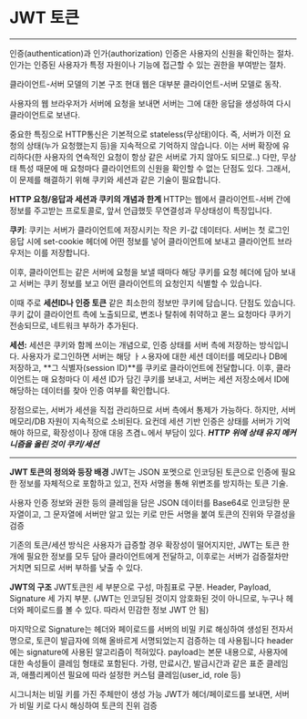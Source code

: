 # JWT 토큰
---
인증(authentication)과 인가(authorization) 
인증은 사용자의 신원을 확인하는 절차.
인가는 인증된 사용자가 특정 자원이나 기능에 접근할 수 있는 권한을 부여받는 절차.

클라이언트-서버 모델의 기본 구조
현대 웹은 대부분 클라이언트-서버 모델로 동작.

사용자의 웹 브라우저가 서버에 요청을 보내면 서버는 그에 대한 응답을 생성하여 다시 클라이언트로 보낸다. 

중요한 특징으로 HTTP통신은 기본적으로 stateless(무상태)이다. 즉, 서버가 이전 요청의 상태(누가 요청했는지 등)을 지속적으로 기억하지 않습니다. 
이는 서버 확장에 유리하다(한 사용자의 연속적인 요청이 항상 같은 서버로 가지 않아도 되므로..)
다만, 무상태 특성 때문에 매 요청마다 클라이언트의 신원을 확인할 수 없는 단점도 있다. 그래서, 이 문제를 해결하기 위해 쿠키와 세션과 같은 기술이 필요합니다. 

**HTTP 요청/응답과 세션과 쿠키의 개념과 한계**
HTTP는 웹에서 클라이언트-서버 간에 정보를 주고받는 프로토콜로, 앞서 언급했듯 무연결성과 무상태성이 특징입니다. 

**쿠키**:  쿠키는 서버가 클라이언트에 저장시키는 작은 키-값 데이터다. 서버는 첫 로그인 응답 시에 set-cookie 헤더에 어떤 정보를 넣어 클라이언트에 보내고 클라이언트 브라우저는 이를 저장합니다. 

이후, 클라이언트는 같은 서버에 요청을 보낼 때마다 해당 쿠키를 요청 헤더에 담아 보내고 서버는 쿠키 정보를 보고 어떤 클라이언트의 요청인지 식별할 수 있습니다. 

이때 주로 **세션ID나 인증 토큰** 같은 최소한의 정보만 쿠키에 담습니다.
단점도 있습니다. 쿠키 값이 클라이언트 측에 노출되므로, 변조나 탈취에 취약하고 몯느 요청마다 쿠카기 전송되므로, 네트워크 부하가 추가된다. 

**세션:** 세션은 쿠키와 함께 쓰이는 개념으로, 인증 상태를 서버 측에 저장하는 방식입니다. 사용자가 로그인하면 서버는 해당 ㅏㅅ용자에 대한 세션 데이터를 메모리나 DB에 저장하고, **그 식별자(session ID)**를 쿠키로 클라이언트에 전달합니다. 이후, 클라이언트는 매 요청마다 이 세션 ID가 담긴 쿠키를 보내고, 서버는 세션 저장소에서 ID에 해당하는 데이터를 찾아 인증 여부를 확인합니다. 

장점으로는, 서버가 세션을 직접 관리하므로 서버 측에서 통제가 가능하다. 하지만, 서버 메모리/DB 자원이 지속적으로 소비된다. 
요컨데 세션 기반 인증은 상태를 서버가 기억해야 하므로, 확장성이나 장애 대응 츠겸ㄴ에서 부담이 있다. 
***HTTP 위에 상태 유지 메커니즘을 올린 것이 쿠키/세션***

---
**JWT 토큰의 정의와 등장 배경**
JWT는 JSON 포멧으로 인코딩된 토큰으로 인증에 필요한 정보를 자체적으로 포함하고 있고, 전자 서명을 통해 위변조를 방지하는 토큰 기술.

사용자 인증 정보와 권한 등의 클레임을 담은 JSON 데이터를 Base64로 인코딩한 문자열이고, 그 문자열에 서버만 알고 있는 키로 만든 서명을 붙여 토큰의 진위와 무결성을 검증 

기존의 토큰/세션 방식은 사용자가 급증할 경우 확장성이 떨어지지만, JWT는 토큰 한 개에 필요한 정보를 모두 담아 클라이언트에게 전달하고, 이후로는 서버가 검증절차만 거치면 되므로 서버 부하를 낮출 수 있다. 

**JWT의 구조**
JWT토큰읜 세 부분으로 구성, 마침표로 구분. 
Header, Payload, Signature 세 가지 부분. 
(JWT는 인코딩된 것이지 암호화된 것이 아니므로, 누구나 헤더와 페이로드를 볼 수 있다. 따라서 민감한 정보 JWT 안 됨)

마지막으로 Signature는 헤더와 페이로드를 서버의 비밀 키로 해싱하여 생성된 전자서명으로, 토큰이 발급자에 의해 올바르게 서명되었는지 검증하는 데 사용됩니다
header에는 signature에 사용된 알고리즘이 적혀있다. payload는 본문 내용으로, 사용자에 대한 속성들이 클레임 형태로 포함된다. 가령, 만료시간, 발급시간과 같은 표준 클레임과, 애플리케이션 필요에 따라 설정한 커스텀 클레임(user_id, role 등)

시그니처는 비밀 키를 가진 주체만이 생성 가능 
JWT가 헤더/페이로드를 보내면, 서버가 비밀 키로 다시 해싱하여 토큰의 진위 검증 


